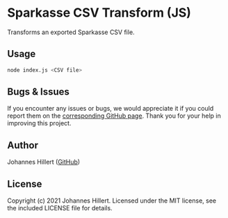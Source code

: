 # Sparkasse CSV Transform (JS)

Transforms an exported Sparkasse CSV file.

## Usage

```bash
node index.js <CSV file>
```

## Bugs & Issues

If you encounter any issues or bugs, we would appreciate it if you could report them on
the [corresponding GitHub page](https://github.com/clovergaze/sparkasse-csv-transform-js/issues). Thank you for your
help in improving this project.

## Author

Johannes Hillert ([GitHub](https://github.com/clovergaze))

## License

Copyright (c) 2021 Johannes Hillert. Licensed under the MIT license, see the included LICENSE file for details.
